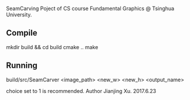 SeamCarving
Poject of CS course Fundamental Graphics @ Tsinghua University.

## Compile
mkdir build && cd build
cmake ..
make

## Running
build/src/SeamCarver <image_path> <new_w> <new_h> <choice> <output_name>

choice set to 1 is recommended.
Author Jianjing Xu.
2017.6.23
